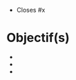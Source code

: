<!-- 🚨 Merci de respecter la convention semantic-pull-requests (https://github.com/zeke/semantic-pull-requests) principalement pour le titre de votre pull request. -->
<!-- Votre titre doit donc être de la forme : "feat:" ou "feat(xxx):", etc. -->

<!-- Lier le ticket associé (autocomplete à la place du "x" ou remplacer le "x" par l'id du ticket -->
- Closes #x

# Objectif(s)
<!-- Expliquer en quelques mots/phrases ce que cette PR permet d'ajouter ou de résoudre -->
- 
- 
- 
